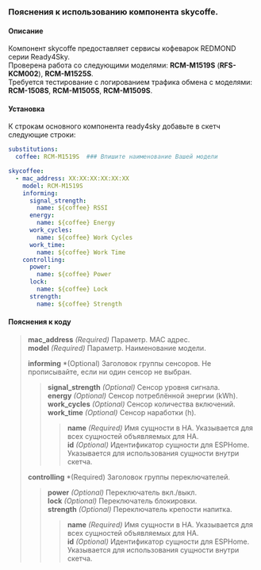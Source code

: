### Пояснения к использованию компонента skycoffe.
#### Описание
Компонент skycoffe предоставляет сервисы кофеварок REDMOND серии Ready4Sky.  
Проверена работа со следующими моделями: **RCM-M1519S** (**RFS-KCM002**), **RCM-M1525S**.  
Требуется тестирование с логированием трафика обмена с моделями: **RCM-1508S**, **RCM-M1505S**, **RCM-M1509S**.
#### Установка
К строкам основного компонента ready4sky добавьте в скетч следующие строки:
```yml
substitutions:
  coffee: RCM-M1519S  ### Впишите наименование Вашей модели

skycoffee:
  - mac_address: XX:XX:XX:XX:XX:XX  
    model: RCM-M1519S
    informing:
      signal_strength:
        name: ${coffee} RSSI
      energy:
        name: ${coffee} Energy
      work_cycles:
        name: ${coffee} Work Cycles
      work_time:
        name: ${coffee} Work Time
    controlling:
      power:
        name: ${coffee} Power
      lock:
        name: ${coffee} Lock
      strength:
        name: ${coffee} Strength
```
#### Пояснения к коду	
>**mac_address** *(Required)* Параметр. MAC адрес.  
>**model** *(Required)* Параметр. Наименование модели.  
>  
>**informing** *(Optional) Заголовок группы сенсоров. Не прописывайте, если ни один сенсор не выбран. 
>>**signal_strength** *(Optional)* Сенсор уровня сигнала.  
>>**energy** *(Optional)* Сенсор потреблённой энергии (kWh).  
>>**work_cycles** *(Optional)* Сенсор количества включений.  
>>**work_time** *(Optional)* Сенсор наработки (h).  
>>>**name** *(Required)* Имя сущности в HA. Указывается для всех сущностей объявляемых для HA.  
>>>**id** *(Optional)* Идентификатор сущности для ESPHome. Указывается для использования сущности внутри скетча.  
>  
>**controlling** *(Required) Заголовок группы переключателей.  
>>**power** *(Optional)* Переключатель вкл./выкл.   
>>**lock** *(Optional)* Переключатель блокировки.  
>>**strength** *(Optional)* Переключатель крепости напитка.  
>>>**name** *(Required)* Имя сущности в HA. Указывается для всех сущностей объявляемых для HA.  
>>>**id** *(Optional)* Идентификатор сущности для ESPHome. Указывается для использования сущности внутри скетча.  

